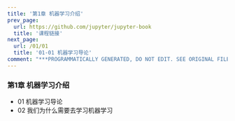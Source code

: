 ```yaml
---
title: '第1章 机器学习介绍'
prev_page:
  url: https://github.com/jupyter/jupyter-book
  title: '课程链接'
next_page:
  url: /01/01
  title: '01-01 机器学习导论'
comment: "***PROGRAMMATICALLY GENERATED, DO NOT EDIT. SEE ORIGINAL FILES IN /content***"
---
```

### 第1章 机器学习介绍
+ 01 机器学习导论
+ 02 我们为什么需要去学习机器学习